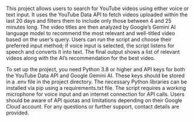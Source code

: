 This project allows users to search for YouTube videos using either voice or text input. It uses the YouTube Data API to fetch videos uploaded within the last 20 days and filters them to include only those between 4 and 25 minutes long. The video titles are then analyzed by Google’s Gemini AI language model to recommend the most relevant and well-titled video based on the user’s query. Users can run the script and choose their preferred input method; if voice input is selected, the script listens for speech and converts it into text. The final output shows a list of relevant videos along with the AI’s recommendation for the best video.

To set up the project, you need Python 3.8 or higher and API keys for both the YouTube Data API and Google Gemini AI. These keys should be stored in a .env file in the project directory. The necessary Python libraries can be installed via pip using a requirements.txt file. The script requires a working microphone for voice input and an internet connection for API calls. Users should be aware of API quotas and limitations depending on their Google Cloud account. For any questions or further support, contact details are provided.

